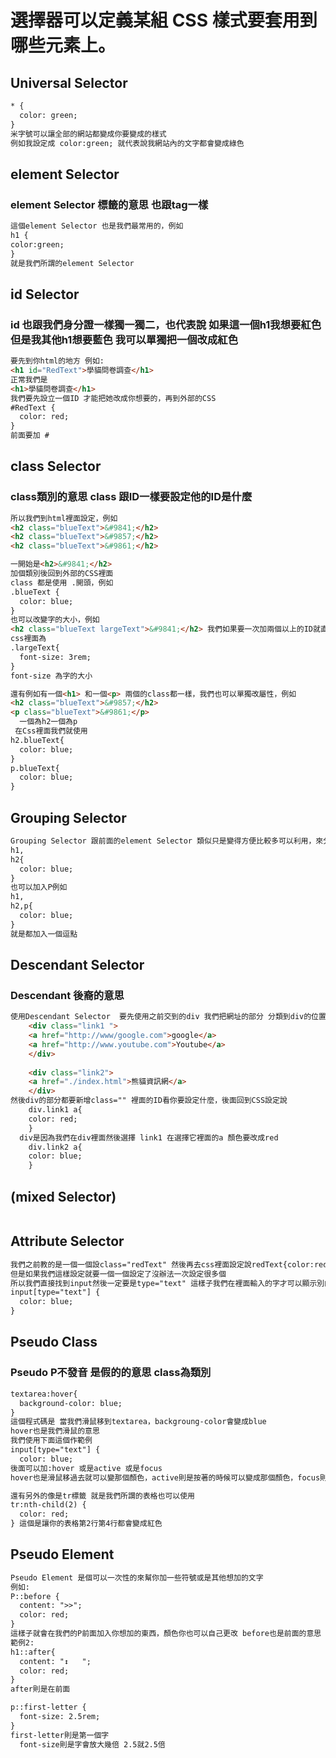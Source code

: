 # 選擇器可以定義某組 CSS 樣式要套用到哪些元素上。
## Universal Selector
```html
* {
  color: green;
}
米字號可以讓全部的網站都變成你要變成的樣式
例如我設定成 color:green; 就代表說我網站內的文字都會變成綠色
```
## element Selector 
### element Selector 標籤的意思 也跟tag一樣
```html
這個element Selector 也是我們最常用的，例如 
h1 {
color:green;
} 
就是我們所謂的element Selector
```
## id Selector 
### id 也跟我們身分證一樣獨一獨二，也代表說 如果這一個h1我想要紅色 但是我其他h1想要藍色 我可以單獨把一個改成紅色 
```html
要先到你html的地方 例如:
<h1 id="RedText">學貓問卷調查</h1>
正常我們是 
<h1>學貓問卷調查</h1>
我們要先設立一個ID 才能把她改成你想要的，再到外部的CSS 
#RedText {
  color: red;
}
前面要加 #
```
## class Selector 
### class類別的意思 class 跟ID一樣要設定他的ID是什麼
```html
所以我們到html裡面設定，例如
<h2 class="blueText">&#9841;</h2>
<h2 class="blueText">&#9857;</h2>
<h2 class="blueText">&#9861;</h2>

一開始是<h2>&#9841;</h2>
加個類別後回到外部的CSS裡面
class 都是使用 .開頭，例如
.blueText {
  color: blue;
}
也可以改變字的大小，例如
<h2 class="blueText largeText">&#9841;</h2> 我們如果要一次加兩個以上的ID就直接空格加在class後面就好了
css裡面為 
.largeText{
  font-size: 3rem;
}
font-size 為字的大小

還有例如有一個<h1> 和一個<p> 兩個的class都一樣，我們也可以單獨改屬性，例如
<h2 class="blueText">&#9857;</h2>
<p class="blueText">&#9861;</p>  
  一個為h2一個為p
 在Css裡面我們就使用
h2.blueText{
  color: blue;
}
p.blueText{
  color: blue;
}
```
## Grouping Selector 
```html
Grouping Selector 跟前面的element Selector 類似只是變得方便比較多可以利用，來分開，一次寫完你要的樣式
h1,
h2{
  color: blue;
}
也可以加入P例如
h1,
h2,p{
  color: blue;
}
就是都加入一個逗點
```
## Descendant Selector 
### Descendant 後裔的意思
```html
使用Descendant Selector  要先使用之前交到的div 我們把網址的部分 分類到div的位置，例如
    <div class="link1 ">
    <a href="http://www/google.com">google</a>
    <a href="http://www.youtube.com">Youtube</a>
    </div>
    
    <div class="link2">
    <a href="./index.html">熊貓資訊網</a>
    </div>
然後div的部分都要新增class="" 裡面的ID看你要設定什麼，後面回到CSS設定說
    div.link1 a{
    color: red;
    }
  div是因為我們在div裡面然後選擇 link1 在選擇它裡面的a 顏色要改成red
    div.link2 a{
    color: blue;
    }
```
## (mixed Selector)
```html
```
## Attribute Selector 
```html
我們之前教的是一個一個設class="redText" 然後再去css裡面設定說redText{color:red;}
但是如果我們這樣設定就要一個一個設定了沒辦法一次設定很多個
所以我們直接找到input然後一定要是type="text" 這樣子我們在裡面輸入的字才可以顯示別的顏色
input[type="text"] {
  color: blue;
}
```
## Pseudo Class 
### Pseudo P不發音 是假的的意思 class為類別
```html
textarea:hover{
  background-color: blue;
} 
這個程式碼是 當我們滑鼠移到textarea，backgroung-color會變成blue
hover也是我們滑鼠的意思
我們使用下面這個作範例
input[type="text"] {
  color: blue;
後面可以加:hover 或是active 或是focus
hover也是滑鼠移過去就可以變那個顏色，active則是按著的時候可以變成那個顏色，focus則是按一下就可以了等按另一個就會變回去了

還有另外的像是tr標籤 就是我們所謂的表格也可以使用
tr:nth-child(2) {
  color: red;
} 這個是讓你的表格第2行第4行都會變成紅色
```
## Pseudo Element 
```html
Pseudo Element 是個可以一次性的來幫你加一些符號或是其他想加的文字
例如:
P::before {
  content: ">>";
  color: red;
}
這樣子就會在我們的P前面加入你想加的東西，顏色你也可以自己更改 before也是前面的意思
範例2:
h1::after{
  content: "↕	";
  color: red;
}
after則是在前面

p::first-letter {
  font-size: 2.5rem;
} 
first-letter則是第一個字
  font-size則是字會放大幾倍 2.5就2.5倍
```
